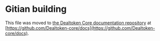Gitian building
================

This file was moved to [the Dealtoken Core documentation repository](https://github.com/Dealtoken-core/docs/blob/master/gitian-building.md) at [https://github.com/Dealtoken-core/docs](https://github.com/Dealtoken-core/docs).
